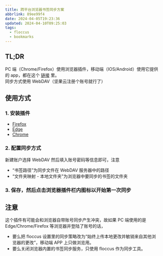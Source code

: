 ```yaml
---
title: 跨平台浏览器书签同步方案
abbrlink: 89ee99f4
date: 2024-04-05T19:23:36
updated: 2024-04-10T09:25:03
tags:
  - floccus
  - bookmarks
---
```

## TL;DR

PC 端（Chrome/Firefox）使用浏览器插件，移动端（IOS/Android）使用它提供的 app，都在这个 [链接](https://floccus.org/download) 里。  
同步方式使用 WebDAV（坚果云注册个账号就行了）

## 使用方式
### 1. 安装插件

- [Firefox](https://addons.mozilla.org/zh-CN/firefox/addon/floccus/)  
- [Edge](https://microsoftedge.microsoft.com/addons/detail/gjkddcofhiifldbllobcamllmanombji)  
- [Chrome](https://chromewebstore.google.com/detail/floccus-bookmarks-sync/fnaicdffflnofjppbagibeoednhnbjhg)

### 2. 配置同步方式

新建账户选择 WebDAV 然后填入账号密码等信息即可，注意

- “书签路径”为同步文件在 WebDAV 服务器中的路径
- “文件夹映射 - 本地文件夹”为浏览器中要同步的书签的文件夹
### 3. 保存，然后点击浏览器插件栏内图标以开始第一次同步

## 注意

这个插件有可能会和浏览器自带账号同步产生冲突，故如果 PC 端使用的是 Edge/Chrome/Firefox 等浏览器并登陆了账号的话，

- 要么把 floccus 设置里的同步策略改为“始终上传本地更改并敏销来自其他浏览器的更改”，移动端 APP 上只做浏览用。
- 要么关闭浏览器内置的书签同步服务，只使用 floccus 作为同步工具。
